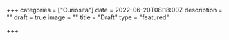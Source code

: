 +++
categories = ["Curiosità"]
date = 2022-06-20T08:18:00Z
description = ""
draft = true
image = ""
title = "Draft"
type = "featured"

+++
